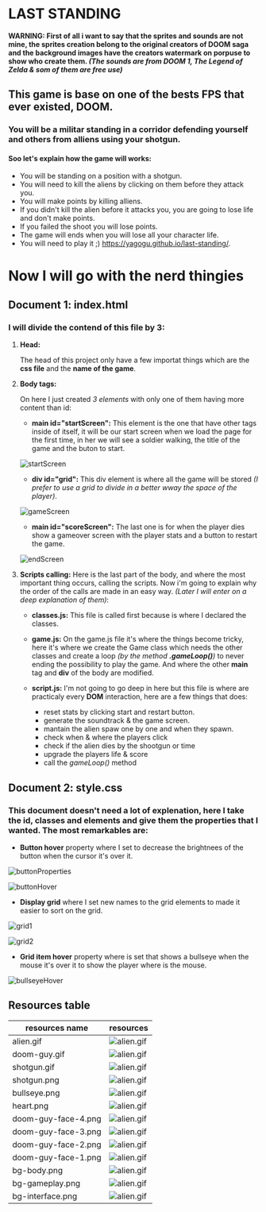 # LAST STANDING

**WARNING: First of all i want to say that the sprites and sounds are not mine, the sprites creation belong to the original creators of DOOM saga and the background images have the creators watermark on porpuse to show who create them. *(The sounds are from DOOM 1, The Legend of Zelda & som of them are free use)***

## This game is base on one of the bests FPS that ever existed, DOOM.

### You will be a militar standing in a corridor defending yourself and others from alliens using your shotgun.

#### Soo let's explain how the game will works:

* You will be standing on a position with a shotgun.
* You will need to kill the aliens by clicking on them before they attack you.
* You will make points by killing alliens.
* If you didn't kill the alien before it attacks you, you are going to lose life and don't make points.
* If you failed the shoot you will lose points.
* The game will ends when you will lose all your character life.
* You will need to play it ;) https://yagogu.github.io/last-standing/.

# Now I will go with the nerd thingies

## Document 1: index.html
### I will divide the contend of this file by 3:
1. **Head:**
    
    The head of this project only have a few importat things which are the **css file** and the **name of the game**.

2. **Body tags:**

    On here I just created *3 elements* with only one of them having more content than id:
    * **main id="startScreen":** This element is the one that have other tags inside of itself, it will be our start screen when we load the page for the first time, in her we will see a soldier walking, the title of the game and the buton to start.

    ![startScreen](./src-readme/startScreen.gif)

    * **div id="grid":** This div element is where all the game will be stored *(I prefer to use a grid to divide in a better wway the space of the player)*.

    ![gameScreen](./src-readme/gameScreen.gif)

    * **main id="scoreScreen":** The last one is for when the player dies show a gameover screen with the player stats and a button to restart the game.

    ![endScreen](./src-readme/endScreen.png)

3. **Scripts calling:** Here is the last part of the body, and where the most important thing occurs, calling the scripts. Now i'm going to explain why the order of the calls are made in an easy way. *(Later I will enter on a deep explanation of them)*: 

    * **classes.js:** This file is called first because is where I declared the classes.

    * **game.js:** On the game.js file it's where the things become tricky, here it's where we create the Game class which needs the other classes and create a loop *(by the method **.gameLoop()**)* to never ending the possibility to play the game. And where the other **main** tag and **div** of the body are modified.

    * **script.js:** I'm not going to go deep in here but this file is where are practicaly every **DOM** interaction, here are a few things that does:
        * reset stats by clicking start and restart button.
        * generate the soundtrack & the game screen.
        * mantain the alien spaw one by one and when they spawn.
        * check when & where the players click
        * check if the alien dies by the shootgun or time
        * upgrade the players life & score
        * call the *gameLoop()* method

## Document 2: style.css
### This document doesn't need a lot of explenation, here I take the id, classes and elements and give them the properties that I wanted. The most remarkables are:

* **Button hover** property where I set to decrease the brightnees of the button when the cursor it's over it.

![buttonProperties](./src-readme/buttonProperties.png)

![buttonHover](./src-readme/buttonHover.png)

* **Display grid** where I set new names to the grid elements to made it easier to sort on the grid.

![grid1](./src-readme/grid1.png)

![grid2](./src-readme/grid2.png)

* **Grid item hover** property where is set that shows a bullseye when the mouse it's over it to show the player where is the mouse.

![bullseyeHover](./src-readme/bullseyeHover.png)

## Resources table
| resources name      | resources                               |
|---------------------|-----------------------------------------|
| alien.gif           | ![alien.gif](./src/alien.gif)           |
| doom-guy.gif        | ![alien.gif](./src/doom-guy.gif)        |
| shotgun.gif         | ![alien.gif](./src/shotgun.gif)         |
| shotgun.png         | ![alien.gif](./src/shotgun.png)         |
| bullseye.png        | ![alien.gif](./src/bullseye.png)        |
| heart.png           | ![alien.gif](./src/heart.png)           |
| doom-guy-face-4.png | ![alien.gif](./src/doom-guy-face-4.png) |
| doom-guy-face-3.png | ![alien.gif](./src/doom-guy-face-3.png) |
| doom-guy-face-2.png | ![alien.gif](./src/doom-guy-face-2.png) |
| doom-guy-face-1.png | ![alien.gif](./src/doom-guy-face-1.png) |
| bg-body.png         | ![alien.gif](./src/bg-body.png)         |
| bg-gameplay.png     | ![alien.gif](./src/bg-gameplay.png)     |
| bg-interface.png    | ![alien.gif](./src/bg-interface.png)    |